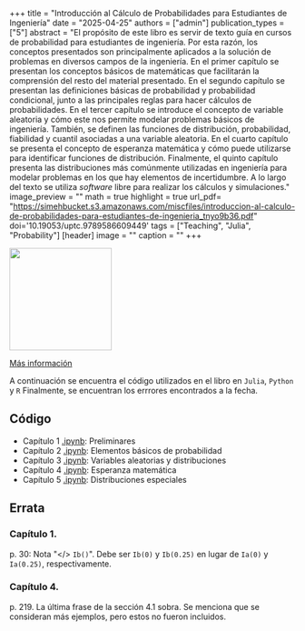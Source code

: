 +++
title = "Introducción al Cálculo de Probabilidades para Estudiantes de Ingeniería"
date = "2025-04-25"
authors = ["admin"]
publication_types = ["5"]
abstract = "El propósito de este libro es servir de texto guía en cursos de probabilidad para estudiantes de ingeniería. Por esta razón, los conceptos presentados son principalmente aplicados a la solución de problemas en diversos campos de la ingeniería. En el primer capítulo se presentan los conceptos básicos de matemáticas que facilitarán la comprensión del resto del material presentado. En el segundo capítulo se presentan las definiciones básicas de probabilidad y probabilidad condicional, junto a las principales reglas para hacer cálculos de probabilidades. En el tercer capítulo se introduce el concepto de variable aleatoria y cómo este nos permite modelar problemas básicos de ingeniería. También, se definen las funciones de distribución, probabilidad, fiabilidad y cuantil asociadas a una variable aleatoria. En el cuarto capítulo se presenta el concepto de esperanza matemática y cómo puede utilizarse para identificar funciones de distribución. Finalmente, el quinto capítulo presenta las distribuciones más comúnmente utilizadas en ingeniería para modelar problemas en los que hay elementos de incertidumbre. A lo largo del texto se utiliza *software* libre para realizar los cálculos y simulaciones."
image_preview = ""
math = true
highlight = true
url_pdf= "https://simehbucket.s3.amazonaws.com/miscfiles/introduccion-al-calculo-de-probabilidades-para-estudiantes-de-ingenieria_tnyo9b36.pdf"
doi='10.19053/uptc.9789586609449'
tags = ["Teaching", "Julia", "Probability"]
[header]
image = ""
caption = ""
+++


<img src="https://simehbucket.s3.amazonaws.com/images/415ebe2115322046c17eea718237c3c6-medium.jpg"  width="180"/>


[Más información](https://editorial.uptc.edu.co/gpd-introduccion-al-calculo-de-probabilidades-para-estudiantes-de-ingenieria-9789586609449-680d0a2fc352d.html)

A continuación se encuentra el código utilizados en el libro en `Julia`, `Python` y `R`  Finalmente, se encuentran los errrores encontrados a la fecha.

## Código

* Capítulo 1 [.ipynb](https://alexrojas.netlify.app/code/prob/probCap1.ipynb): Preliminares
* Capítulo 2 [.ipynb](https://alexrojas.netlify.app/code/prob/probCap2.ipynb): Elementos básicos de probabilidad
* Capítulo 3 [.ipynb](https://alexrojas.netlify.app/code/prob/probCap3.ipynb): Variables aleatorias y distribuciones
* Capítulo 4 [.ipynb](https://alexrojas.netlify.app/code/prob/probCap4.ipynb): Esperanza matemática
* Capítulo 5 [.ipynb](https://alexrojas.netlify.app/code/prob/probCap5.ipynb): Distribuciones especiales

## Errata

### Capítulo 1.

p. 30: Nota "</> `Ib()`". Debe ser `Ib(0)` y `Ib(0.25)` en lugar de `Ia(0)` y `Ia(0.25)`, respectivamente.

### Capítulo 4. 

p. 219. La última frase de la sección 4.1 sobra. Se menciona que se consideran más ejemplos, pero estos no fueron incluidos.



